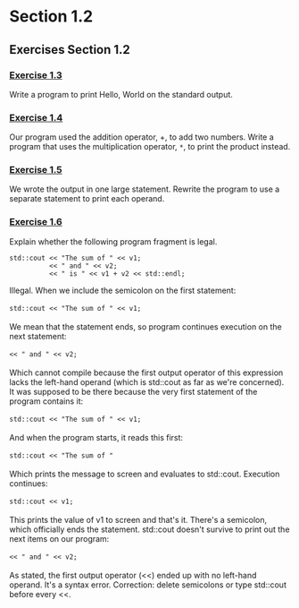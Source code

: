 # Section 1.2
## Exercises Section 1.2
### [Exercise 1.3]()
Write a program to print Hello, World on the standard output.

### [Exercise 1.4]()
Our program used the addition operator, +, to add two numbers. Write a program that uses the multiplication operator, `*`, to print
the product instead.

### [Exercise 1.5]()
We wrote the output in one large statement. Rewrite the program to use a separate statement to print each operand.

### [Exercise 1.6]()
Explain whether the following program fragment is legal.

```
std::cout << "The sum of " << v1;
          << " and " << v2;
          << " is " << v1 + v2 << std::endl;
```
Illegal. When we include the semicolon on the first statement:\
\
`std::cout << "The sum of " << v1;`\
\
We mean that the statement ends, so program continues execution on the next statement:\
\
`<< " and " << v2;`\
\
Which cannot compile because the first output operator of this expression lacks the left-hand operand (which is std::cout as far as we're concerned). 
It was supposed to be there because the very first statement of the program contains it:\
\
`std::cout << "The sum of " << v1;`\
\
And when the program starts, it reads this first:\
\
`std::cout << "The sum of "`\
\
Which prints the message to screen and evaluates to std::cout. Execution continues:\
\
`std::cout << v1;`\
\
This prints the value of v1 to screen and that's it. There's a semicolon, which officially ends the statement. 
std::cout doesn't survive to print out the next items on our program:\
\
`<< " and " << v2;`\
\
As stated, the first output operator (<<) ended up with no left-hand operand. It's a syntax error.
Correction: delete semicolons or type std::cout before every <<.

